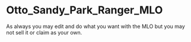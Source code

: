 # Otto_Sandy_Park_Ranger_MLO
As always you may edit and do what you want with the MLO but you may not sell it or claim as your own.
